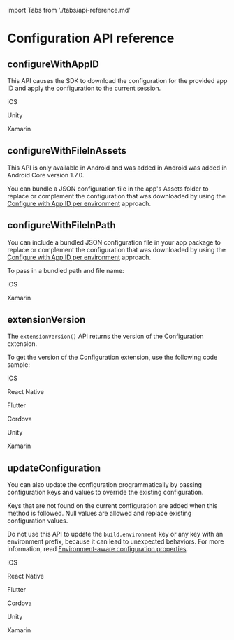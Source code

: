 import Tabs from './tabs/api-reference.md'

# Configuration API reference

## configureWithAppID

This API causes the SDK to download the configuration for the provided app ID and apply the configuration to the current session.

<TabsBlock orientation="horizontal" slots="heading, content" repeat="3"/>

iOS

<Tabs query="platform=ios-acp&api=configure-with-app-id"/>

Unity

<Tabs query="platform=unity&api=configure-with-app-id"/>

Xamarin

<Tabs query="platform=xamarin&api=configure-with-app-id"/>

## configureWithFileInAssets

<InlineAlert variant="info" slots="text"/>

This API is only available in Android and was added in Android was added in Android Core version 1.7.0.

You can bundle a JSON configuration file in the app's Assets folder to replace or complement the configuration that was downloaded by using the [Configure with App ID per environment](./index.md#configure-with-app-id-per-environment) approach.

<TabsBlock orientation="horizontal" slots="heading, content" repeat="0"/>

## configureWithFileInPath

You can include a bundled JSON configuration file in your app package to replace or complement the configuration that was downloaded by using the [Configure with App ID per environment](./index.md#configure-with-app-id-per-environment) approach.

To pass in a bundled path and file name:

<TabsBlock orientation="horizontal" slots="heading, content" repeat="2"/>

iOS

<Tabs query="platform=ios-acp&api=configure-with-file-in-path"/>

Xamarin

<Tabs query="platform=xamarin&api=configure-with-file-in-path"/>

## extensionVersion

The `extensionVersion()` API returns the version of the Configuration extension.

To get the version of the Configuration extension, use the following code sample:

<TabsBlock orientation="horizontal" slots="heading, content" repeat="6"/>

iOS

<Tabs query="platform=ios-acp&api=extension-version"/>

React Native

<Tabs query="platform=react-native&api=extension-version"/>

Flutter

<Tabs query="platform=flutter&api=extension-version"/>

Cordova

<Tabs query="platform=cordova&api=extension-version"/>

Unity

<Tabs query="platform=unity&api=extension-version"/>

Xamarin

<Tabs query="platform=xamarin&api=extension-version"/>

## updateConfiguration

You can also update the configuration programmatically by passing configuration keys and values to override the existing configuration.

<InlineAlert variant="info" slots="text"/>

Keys that are not found on the current configuration are added when this method is followed. Null values are allowed and replace existing configuration values.

<InlineAlert variant="warning" slots="text"/>

Do not use this API to update the `build.environment` key or any key with an environment prefix, because it can lead to unexpected behaviors. For more information, read [Environment-aware configuration properties](./index.md#environment-aware-configuration-properties).

<TabsBlock orientation="horizontal" slots="heading, content" repeat="6"/>

iOS

<Tabs query="platform=ios-acp&api=update-configuration"/>

React Native

<Tabs query="platform=react-native&api=update-configuration"/>

Flutter

<Tabs query="platform=flutter&api=update-configuration"/>

Cordova

<Tabs query="platform=cordova&api=update-configuration"/>

Unity

<Tabs query="platform=unity&api=update-configuration"/>

Xamarin

<Tabs query="platform=xamarin&api=update-configuration"/>
